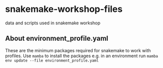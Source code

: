 # snakemake-workshop-files
data and scripts used in snakemake workshop

## About environment_profile.yaml
These are the minimum packages required for snakemake to work with profiles. Use `mamba` to install the packages e.g. in an environment run `mamba env update --file environment_profile.yaml`

